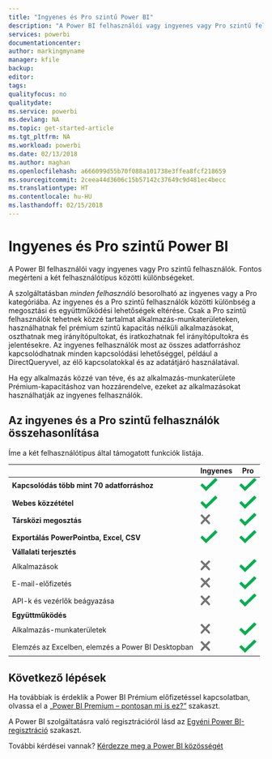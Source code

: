 ```yaml
---
title: "Ingyenes és Pro szintű Power BI"
description: "A Power BI felhasználói vagy ingyenes vagy Pro szintű felhasználók. Fontos megérteni a két felhasználótípus közötti különbségeket."
services: powerbi
documentationcenter: 
author: markingmyname
manager: kfile
backup: 
editor: 
tags: 
qualityfocus: no
qualitydate: 
ms.service: powerbi
ms.devlang: NA
ms.topic: get-started-article
ms.tgt_pltfrm: NA
ms.workload: powerbi
ms.date: 02/13/2018
ms.author: maghan
ms.openlocfilehash: a666099d55b70f088a101738e3ffea8fcf218659
ms.sourcegitcommit: 2ceea44d3606c15b57142c37649c9d481ec4becc
ms.translationtype: HT
ms.contentlocale: hu-HU
ms.lasthandoff: 02/15/2018
---
```

# <a name="power-bi-free-vs-pro"></a>Ingyenes és Pro szintű Power BI
A Power BI felhasználói vagy ingyenes vagy Pro szintű felhasználók. Fontos megérteni a két felhasználótípus közötti különbségeket.

A szolgáltatásban *minden felhasználó* besorolható az ingyenes vagy a Pro kategóriába. Az ingyenes és a Pro szintű felhasználók közötti különbség a megosztási és együttműködési lehetőségek eltérése. Csak a Pro szintű felhasználók tehetnek közzé tartalmat alkalmazás-munkaterületeken, használhatnak fel prémium szintű kapacitás nélküli alkalmazásokat, oszthatnak meg irányítópultokat, és iratkozhatnak fel irányítópultokra és jelentésekre. Az ingyenes felhasználók most az összes adatforráshoz kapcsolódhatnak minden kapcsolódási lehetőséggel, például a DirectQueryvel, az élő kapcsolatokkal és az adatátjáró használatával.

Ha egy alkalmazás közzé van téve, és az alkalmazás-munkaterülete Prémium-kapacitáshoz van hozzárendelve, ezeket az alkalmazásokat használhatják az ingyenes felhasználók.

## <a name="free-vs-pro-comparison"></a>Az ingyenes és a Pro szintű felhasználók összehasonlítása
Íme a két felhasználótípus által támogatott funkciók listája.

|  | Ingyenes | Pro |
| --- | --- | --- |
| **Kapcsolódás több mint 70 adatforráshoz** |![](media/service-free-vs-pro/available.png "Elérhető") |![](media/service-free-vs-pro/available.png "Elérhető") |
| **Webes közzététel** |![](media/service-free-vs-pro/available.png "Elérhető") |![](media/service-free-vs-pro/available.png "Elérhető") |
| **Társközi megosztás** |![](media/service-free-vs-pro/not-available.png "Nem érhető el") |![](media/service-free-vs-pro/available.png "Elérhető") |
| **Exportálás PowerPointba, Excel, CSV** |![](media/service-free-vs-pro/available.png "Elérhető") |![](media/service-free-vs-pro/available.png "Elérhető") |
| **Vállalati terjesztés** | | |
| Alkalmazások |![](media/service-free-vs-pro/not-available.png "Nem érhető el") |![](media/service-free-vs-pro/available.png "Elérhető") |
| E-mail-előfizetés |![](media/service-free-vs-pro/not-available.png "Nem érhető el") |![](media/service-free-vs-pro/available.png "Elérhető") |
| API-k és vezérlők beágyazása |![](media/service-free-vs-pro/not-available.png "Nem érhető el") |![](media/service-free-vs-pro/available.png "Elérhető") |
| **Együttműködés** | | |
| Alkalmazás-munkaterületek |![](media/service-free-vs-pro/not-available.png "Nem érhető el") |![](media/service-free-vs-pro/available.png "Elérhető") |
| Elemzés az Excelben, elemzés a Power BI Desktopban |![](media/service-free-vs-pro/not-available.png "Nem érhető el") |![](media/service-free-vs-pro/available.png "Elérhető") |

## <a name="next-steps"></a>Következő lépések
Ha továbbiak is érdeklik a Power BI Prémium előfizetéssel kapcsolatban, olvassa el a [„Power BI Premium – pontosan mi is ez?”](service-premium.md) szakaszt.

A Power BI szolgáltatásra való regisztrációról lásd az [Egyéni Power BI-regisztráció](service-self-service-signup-for-power-bi.md) szakaszt.

További kérdései vannak? [Kérdezze meg a Power BI közösségét](https://community.powerbi.com/)

